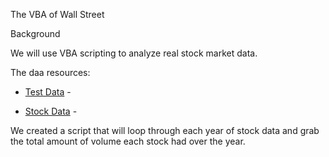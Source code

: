 The VBA of Wall Street

Background

We will use VBA scripting to analyze real stock market data. 

The daa resources:
* [Test Data](Resources/alphabtical_testing.xlsx) - 

* [Stock Data](Resources/Multiple_year_stock_data.xlsx) - 


We created a script that will loop through each year of stock data and grab the total amount of volume each stock had over the year.
